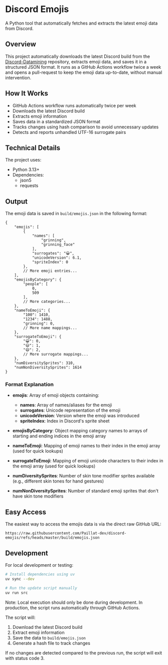# Discord Emojis

A Python tool that automatically fetches and extracts the latest emoji data from Discord.

## Overview

This project automatically downloads the latest Discord build from the [Discord-Datamining](https://github.com/Discord-Datamining/Discord-Datamining) repository, extracts emoji data, and saves it in a structured JSON format. It runs as a GitHub Actions workflow twice a week and opens a pull-request to keep the emoji data up-to-date, without manual intervention.

## How It Works

- GitHub Actions workflow runs automatically twice per week
- Downloads the latest Discord build
- Extracts emoji information
- Saves data in a standardized JSON format
- Tracks changes using hash comparison to avoid unnecessary updates
- Detects and reports unhandled UTF-16 surrogate pairs

## Technical Details

The project uses:
- Python 3.13+
- Dependencies:
  - json5
  - requests

## Output

The emoji data is saved in `build/emojis.json` in the following format:

```json5
{
    "emojis": [
        {
            "names": [
                "grinning",
                "grinning_face"
            ],
            "surrogates": "😀",
            "unicodeVersion": 6.1,
            "spriteIndex": 0
        },
        // More emoji entries...
    ],
    "emojisByCategory": {
        "people": [
            0,
            509
        ],
        // More categories...
    },
    "nameToEmoji": {
        "100": 1410,
        "1234": 1488,
        "grinning": 0,
        // More name mappings...
    },
    "surrogateToEmoji": {
        "😀": 0,
        "😃": 1,
        "😄": 2,
        // More surrogate mappings...
    },
    "numDiversitySprites": 310,
    "numNonDiversitySprites": 1614
}
```

### Format Explanation

- **emojis**: Array of emoji objects containing:
  - **names**: Array of names/aliases for the emoji
  - **surrogates**: Unicode representation of the emoji
  - **unicodeVersion**: Version where the emoji was introduced
  - **spriteIndex**: Index in Discord's sprite sheet

- **emojisByCategory**: Object mapping category names to arrays of starting and ending indices in the emoji array

- **nameToEmoji**: Mapping of emoji names to their index in the emoji array (used for quick lookups)

- **surrogateToEmoji**: Mapping of emoji unicode characters to their index in the emoji array (used for quick lookups)

- **numDiversitySprites**: Number of skin tone modifier sprites available (e.g., different skin tones for hand gestures)

- **numNonDiversitySprites**: Number of standard emoji sprites that don't have skin tone modifiers

## Easy Access

The easiest way to access the emojis data is via the direct raw GitHub URL:

```
https://raw.githubusercontent.com/Paillat-dev/discord-emojis/refs/heads/master/build/emojis.json
```

## Development

For local development or testing:

```bash
# Install dependencies using uv
uv sync --dev

# Run the update script manually
uv run src
```

Note: Local execution should only be done during development. In production, the script runs automatically through GitHub Actions.

The script will:
1. Download the latest Discord build
2. Extract emoji information
3. Save the data to `build/emojis.json`
4. Generate a hash file to track changes

If no changes are detected compared to the previous run, the script will exit with status code 3.
